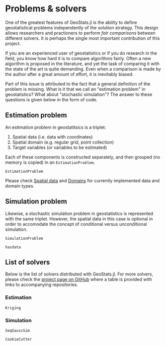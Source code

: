 # Problems & solvers

One of the greatest features of GeoStats.jl is the ability to define geostatistical problems
independently of the solution strategy. This design allows researchers and practioners to
perform *fair comparisons* between different solvers. It is perhaps the single most important
contribution of this project.

If you are an experienced user of geostatistics or if you do research in the field, you know
how hard it is to compare algorithms fairly. Often a new algorithm is proposed in the literature,
and yet the task of comparing it with the state of the art is quite demanding. Even when a
comparison is made by the author after a great amount of effort, it is inevitably biased.

Part of this issue is attributed to the fact that a general definition of the problem is missing.
What is it that we call an "estimation problem" in geostatistics? What about "stochastic simulation"?
The answer to these questions is given below in the form of code.

## Estimation problem

An estimation problem in geostatitsics is a triplet:

1. Spatial data (i.e. data with coordinates)
2. Spatial domain (e.g. regular grid, point collection)
3. Target variables (or variables to be estimated)

Each of these components is constructed separately, and then grouped (no memory is copied) in an
`EstimationProblem`.

```@docs
EstimationProblem
```

Please check [Spatial data](spatialdata.md) and [Domains](domains.md) for currently implemented
data and domain types.

## Simulation problem

Likewise, a stochastic simulation problem in geostatistics is represented with the same triplet.
However, the spatial data in this case is optional in order to accomodate the concept of
conditional versus unconditional simulation.

```@docs
SimulationProblem
```

```@docs
hasdata
```

## List of solvers

Below is the list of solvers distributed with GeoStats.jl. For more solvers, please check
the [project page on GitHub](https://github.com/juliohm/GeoStats.jl#problems-and-solvers)
where a table is provided with links to accompanying repositories.

### Estimation

```@docs
Kriging
```

### Simulation

```@docs
SeqGaussSim
```

```@docs
CookieCutter
```
